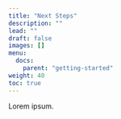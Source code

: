 ```yaml
---
title: "Next Steps"
description: ""
lead: ""
draft: false
images: []
menu:
  docs:
    parent: "getting-started"
weight: 40
toc: true
---
```


Lorem ipsum.

